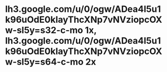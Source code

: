 # lh3.google.com/u/0/ogw/ADea4I5u1k96uOdE0kIayThcXNp7vNVziopcOXw-sI5y=s32-c-mo 1x, lh3.google.com/u/0/ogw/ADea4I5u1k96uOdE0kIayThcXNp7vNVziopcOXw-sI5y=s64-c-mo 2x
